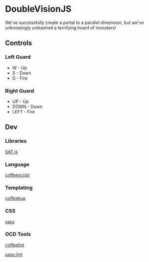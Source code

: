 # DoubleVisionJS
We've successfully create a portal to a parallel dimension,
but we've unknowingly unleashed a terrifying hoard of monsters!

## Controls 

### Left Guard
* W - Up
* S - Down
* D - Fire

### Right Guard
* UP - Up
* DOWN - Down
* LEFT - Fire

## Dev
### Libraries
[SAT.js](https://github.com/jriecken/sat-js)

### Language
[coffeescript](https://github.com/jashkenas/coffeescript)
### Templating
[coffeekup](https://github.com/mauricemach/coffeekup)
### CSS
[sass](https://github.com/sass/sass)
### OCD Tools
[coffeelint](https://github.com/clutchski/coffeelint)

[sass-lint](https://github.com/sasstools/sass-lint)
